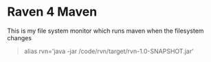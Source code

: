 # Raven 4 Maven

This is my file system monitor which runs maven when the filesystem changes

> alias rvn='java -jar /code/rvn/target/rvn-1.0-SNAPSHOT.jar'
